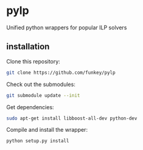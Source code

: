 # pylp
Unified python wrappers for popular ILP solvers

## installation

Clone this repository:
```bash
git clone https://github.com/funkey/pylp
```

Check out the submodules:
```bash
git submodule update --init
```

Get dependencies:
```bash
sudo apt-get install libboost-all-dev python-dev
```

Compile and install the wrapper:
```bash
python setup.py install
```
